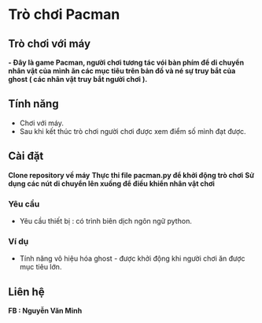 # Trò chơi Pacman

## Trò chơi với máy

**-	Đây là game Pacman, người chơi tương tác vói bàn phím để di chuyển nhân vật của mình ăn các mục tiêu trên bản đồ và né sự truy bắt của ghost ( các nhân vật truy bắt người chơi ).**

## Tính năng

* Chơi với máy.
* Sau khi kết thúc trò chơi người chơi được xem điểm số mình đạt được.
## Cài đặt

**Clone repository về máy**
**Thực thi file pacman.py để khởi động trò chơi**
**Sử dụng các nút di chuyển lên xuống để điều khiển nhân vật chơi**
### Yêu cầu

* Yêu cầu thiết bị : có trình biên dịch ngôn ngữ python.

### Ví dụ

* Tính năng vô hiệu hóa ghost - được khởi động khi người chơi ăn được mục tiêu lớn.

## Liên hệ

**FB : Nguyễn Văn Minh**
